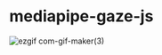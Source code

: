 # mediapipe-gaze-js

![ezgif com-gif-maker(3)](https://user-images.githubusercontent.com/46559594/138098927-007b212e-7121-44a3-9368-cb4a225d482f.gif)


